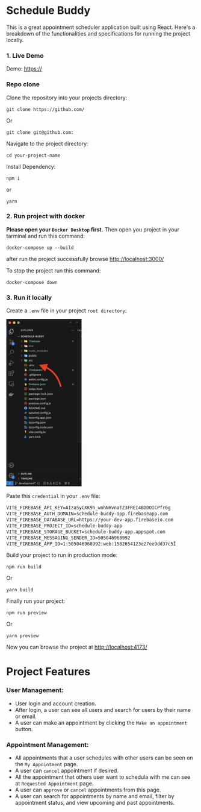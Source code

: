 # Schedule Buddy

This is a great appointment scheduler application built using React. Here's a breakdown of the functionalities and specifications for running the project locally.

### 1. Live Demo
Demo: [https://](https://)

### Repo clone
Clone the repository into your projects directory:
```
git clone https://github.com/
```
Or
```
git clone git@github.com:
```
Navigate to the project directory:
```
cd your-project-name
```
Install Dependency:
```
npm i
```
or 
```
yarn
```

### 2. Run project with docker

**Please open your `Docker Desktop` first.**
Then open you project in your tarminal and run this command:
```
docker-compose up --build
```
after run the project successfully browse [http://localhost:3000/](http://localhost:3000/)

To stop the project run this command:
```
docker-compose down
```

### 3. Run it locally

Create a `.env` file in your project `root directory`:

<img src="./src/assets/images/env.png" alt="env" width="200"/>

Paste this `credential` in your `.env` file:

```.env
VITE_FIREBASE_API_KEY=AIzaSyCXK9h_wnhNHvnaTZ3FREI4BDDOICPfr6g
VITE_FIREBASE_AUTH_DOMAIN=schedule-buddy-app.firebaseapp.com
VITE_FIREBASE_DATABASE_URL=https://your-dev-app.firebaseio.com
VITE_FIREBASE_PROJECT_ID=schedule-buddy-app
VITE_FIREBASE_STORAGE_BUCKET=schedule-buddy-app.appspot.com
VITE_FIREBASE_MESSAGING_SENDER_ID=505046968992
VITE_FIREBASE_APP_ID=1:505046968992:web:1582654123e27ee9dd37c5Ï

```
Build your project to run in production mode:
```
npm run build
```
Or
```
yarn build
```
Finally run your project:
```
npm run preview
```
Or
```
yarn preview
```
Now you can browse the project at [http://localhost:4173/](http://localhost:4173/)

# Project Features

### User Management:
- User login and account creation.
- After login, a user can see all users and search for users by their name or email.
- A user can make an appointment by clicking the ``Make an appointment`` button.

### Appointment Management:
- All appointments that a user schedules with other users can be seen on the `My Appointment` page.
- A user can `cancel` appointment if desired.
- All the appointment that others user want to schedula with me can see at `Requested Appointment` page.
- A user can `approve` or `cancel` appointments from this page.
- A user can search for appointments by name and email, filter by appointment status, and view upcoming and past appointments.
